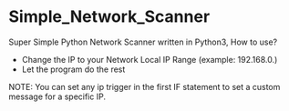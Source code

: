 # Simple_Network_Scanner

Super Simple Python Network Scanner written in Python3, How to use?
  - Change the IP to your Network Local IP Range (example: 192.168.0.)
  - Let the program do the rest

NOTE: You can set any ip trigger in the first IF statement to set a custom message for a specific IP.
